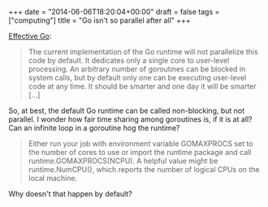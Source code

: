 +++
date = "2014-06-06T18:20:04+00:00"
draft = false
tags = ["computing"]
title = "Go isn't so parallel after all"
+++
<p><a href="http://golang.org/doc/effective_go.html">Effective Go</a>:</p>

<blockquote>
  <p>The current implementation of the Go runtime will not parallelize this code by default. It dedicates only a single core to user-level processing. An arbitrary number of goroutines can be blocked in system calls, but by default only one can be executing user-level code at any time. It should be smarter and one day it will be smarter [&#8230;]</p>
</blockquote>

<p>So, at best, the default Go runtime can be called non-blocking, but not parallel. I wonder how fair time sharing among goroutines is, if it is at all? Can an infinite loop in a goroutine hog the runtime?</p>

<p><blockquote>Either run your job with environment variable GOMAXPROCS set to the number of cores to use or import the runtime package and call runtime.GOMAXPROCS(NCPU). A helpful value might be runtime.NumCPU(), which reports the number of logical CPUs on the local machine.</blockquote></p>

Why doesn't that happen by default?
